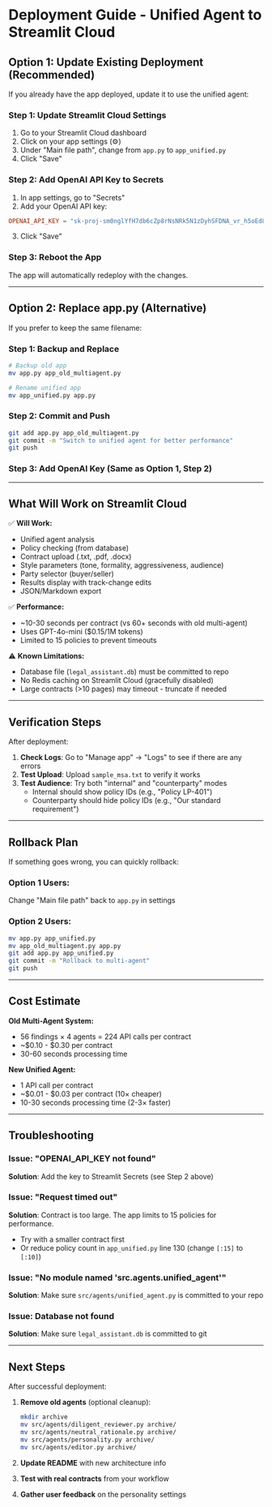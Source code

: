 # Deployment Guide - Unified Agent to Streamlit Cloud

## Option 1: Update Existing Deployment (Recommended)

If you already have the app deployed, update it to use the unified agent:

### Step 1: Update Streamlit Cloud Settings

1. Go to your Streamlit Cloud dashboard
2. Click on your app settings (⚙️)
3. Under "Main file path", change from `app.py` to `app_unified.py`
4. Click "Save"

### Step 2: Add OpenAI API Key to Secrets

1. In app settings, go to "Secrets"
2. Add your OpenAI API key:

```toml
OPENAI_API_KEY = "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"
```

3. Click "Save"

### Step 3: Reboot the App

The app will automatically redeploy with the changes.

---

## Option 2: Replace app.py (Alternative)

If you prefer to keep the same filename:

### Step 1: Backup and Replace

```bash
# Backup old app
mv app.py app_old_multiagent.py

# Rename unified app
mv app_unified.py app.py
```

### Step 2: Commit and Push

```bash
git add app.py app_old_multiagent.py
git commit -m "Switch to unified agent for better performance"
git push
```

### Step 3: Add OpenAI Key (Same as Option 1, Step 2)

---

## What Will Work on Streamlit Cloud

✅ **Will Work:**
- Unified agent analysis
- Policy checking (from database)
- Contract upload (.txt, .pdf, .docx)
- Style parameters (tone, formality, aggressiveness, audience)
- Party selector (buyer/seller)
- Results display with track-change edits
- JSON/Markdown export

✅ **Performance:**
- ~10-30 seconds per contract (vs 60+ seconds with old multi-agent)
- Uses GPT-4o-mini ($0.15/1M tokens)
- Limited to 15 policies to prevent timeouts

⚠️ **Known Limitations:**
- Database file (`legal_assistant.db`) must be committed to repo
- No Redis caching on Streamlit Cloud (gracefully disabled)
- Large contracts (>10 pages) may timeout - truncate if needed

---

## Verification Steps

After deployment:

1. **Check Logs**: Go to "Manage app" → "Logs" to see if there are any errors
2. **Test Upload**: Upload `sample_msa.txt` to verify it works
3. **Test Audience**: Try both "internal" and "counterparty" modes
   - Internal should show policy IDs (e.g., "Policy LP-401")
   - Counterparty should hide policy IDs (e.g., "Our standard requirement")

---

## Rollback Plan

If something goes wrong, you can quickly rollback:

### Option 1 Users:
Change "Main file path" back to `app.py` in settings

### Option 2 Users:
```bash
mv app.py app_unified.py
mv app_old_multiagent.py app.py
git add app.py app_unified.py
git commit -m "Rollback to multi-agent"
git push
```

---

## Cost Estimate

**Old Multi-Agent System:**
- 56 findings × 4 agents = 224 API calls per contract
- ~$0.10 - $0.30 per contract
- 30-60 seconds processing time

**New Unified Agent:**
- 1 API call per contract
- ~$0.01 - $0.03 per contract (10× cheaper)
- 10-30 seconds processing time (2-3× faster)

---

## Troubleshooting

### Issue: "OPENAI_API_KEY not found"
**Solution**: Add the key to Streamlit Secrets (see Step 2 above)

### Issue: "Request timed out"
**Solution**: Contract is too large. The app limits to 15 policies for performance.
- Try with a smaller contract first
- Or reduce policy count in `app_unified.py` line 130 (change `[:15]` to `[:10]`)

### Issue: "No module named 'src.agents.unified_agent'"
**Solution**: Make sure `src/agents/unified_agent.py` is committed to your repo

### Issue: Database not found
**Solution**: Make sure `legal_assistant.db` is committed to git

---

## Next Steps

After successful deployment:

1. **Remove old agents** (optional cleanup):
   ```bash
   mkdir archive
   mv src/agents/diligent_reviewer.py archive/
   mv src/agents/neutral_rationale.py archive/
   mv src/agents/personality.py archive/
   mv src/agents/editor.py archive/
   ```

2. **Update README** with new architecture info

3. **Test with real contracts** from your workflow

4. **Gather user feedback** on the personality settings
